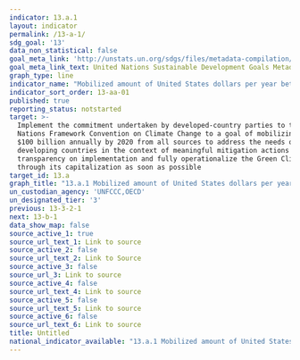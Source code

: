 ```yaml
---
indicator: 13.a.1
layout: indicator
permalink: /13-a-1/
sdg_goal: '13'
data_non_statistical: false
goal_meta_link: 'http://unstats.un.org/sdgs/files/metadata-compilation/Metadata-Goal-13.pdf'
goal_meta_link_text: United Nations Sustainable Development Goals Metadata (pdf 759kB)
graph_type: line
indicator_name: "Mobilized amount of United States dollars per year between 2020 and 2025 accountable towards the $100\_billion commitment"
indicator_sort_order: 13-aa-01
published: true
reporting_status: notstarted
target: >-
  Implement the commitment undertaken by developed-country parties to the United
  Nations Framework Convention on Climate Change to a goal of mobilizing jointly
  $100 billion annually by 2020 from all sources to address the needs of
  developing countries in the context of meaningful mitigation actions and
  transparency on implementation and fully operationalize the Green Climate Fund
  through its capitalization as soon as possible
target_id: 13.a
graph_title: "13.a.1 Mobilized amount of United States dollars per year between 2020 and 2025 accountable towards the $100\_billion commitment"
un_custodian_agency: 'UNFCCC,OECD'
un_designated_tier: '3'
previous: 13-3-2-1
next: 13-b-1
data_show_map: false
source_active_1: true
source_url_text_1: Link to source
source_active_2: false
source_url_text_2: Link to Source
source_active_3: false
source_url_3: Link to source
source_active_4: false
source_url_text_4: Link to source
source_active_5: false
source_url_text_5: Link to source
source_active_6: false
source_url_text_6: Link to source
title: Untitled
national_indicator_available: "13.a.1 Mobilized amount of United States dollars per year between 2020 and 2025 accountable towards the $100\_billion commitment"
---
```

